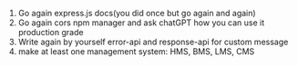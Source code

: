 1. Go again express.js docs(you did once but go again and again)
2. Go again cors npm manager and ask chatGPT how you can use it production grade
3. Write again by yourself error-api and response-api for custom message
4. make at least one management system: HMS, BMS, LMS, CMS